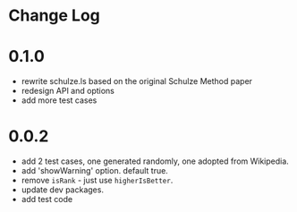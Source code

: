 # Change Log

# 0.1.0

 - rewrite schulze.ls based on the original Schulze Method paper
 - redesign API and options
 - add more test cases


# 0.0.2

 - add 2 test cases, one generated randomly, one adopted from Wikipedia.
 - add 'showWarning' option. default true.
 - remove `isRank` - just use `higherIsBetter`.
 - update dev packages.
 - add test code
